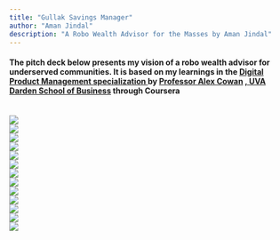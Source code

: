 ```yaml
---
title: "Gullak Savings Manager"
author: "Aman Jindal"
description: "A Robo Wealth Advisor for the Masses by Aman Jindal"
---
```


#### The pitch deck below presents my vision of a robo wealth advisor for underserved communities. It is based on my learnings in the <a href='https://www.coursera.org/specializations/uva-darden-digital-product-management' target="_blank"> Digital Product Management specialization </a> by <a href='https://www.alexandercowan.com/' target="_blank"> Professor Alex Cowan</a> <a href='https://www.darden.virginia.edu/' target="_blank">, UVA Darden School of Business</a> through Coursera

<br>
<img src='.//Gullak_Savings_Manager/Slide1.JPG'/>

<br>
<img src='.//Gullak_Savings_Manager/Slide2.JPG'/>

<br>
<img src='.//Gullak_Savings_Manager/Slide3.JPG'/>

<br>
<img src='.//Gullak_Savings_Manager/Slide4.JPG'/>

<br>
<img src='.//Gullak_Savings_Manager/Slide5.JPG'/>

<br>
<img src='.//Gullak_Savings_Manager/Slide6.JPG'/>

<br>
<img src='.//Gullak_Savings_Manager/Slide7.JPG'/>

<br>
<img src='.//Gullak_Savings_Manager/Slide8.JPG'/>

<br>
<img src='.//Gullak_Savings_Manager/Slide9.JPG'/>

<br>
<img src='.//Gullak_Savings_Manager/Slide10.JPG'/>

<br>
<img src='.//Gullak_Savings_Manager/Slide11.JPG'/>

<br>
<img src='.//Gullak_Savings_Manager/Slide12.JPG'/>

<br>
<img src='.//Gullak_Savings_Manager/Slide13.JPG'/>
